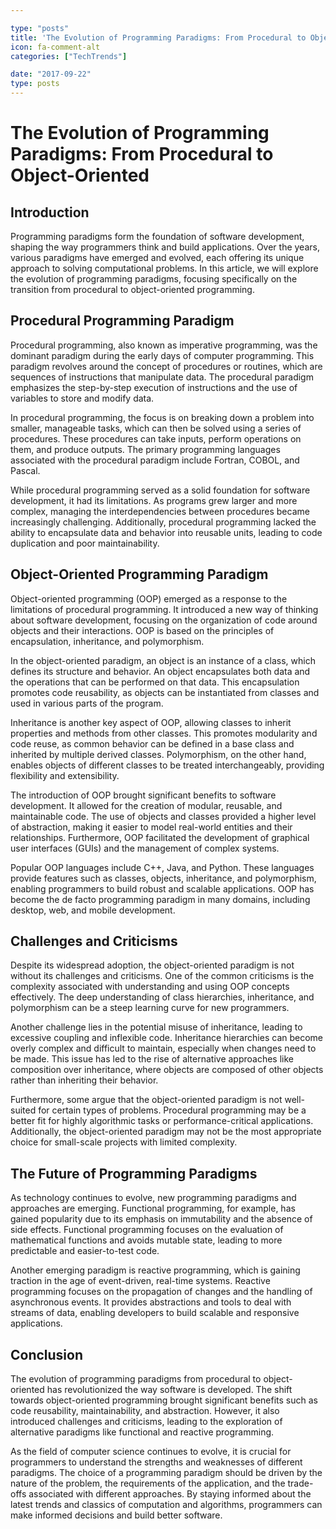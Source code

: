 ```yaml
---

type: "posts"
title: 'The Evolution of Programming Paradigms: From Procedural to ObjectOriented'
icon: fa-comment-alt
categories: ["TechTrends"]

date: "2017-09-22"
type: posts
---
```





# The Evolution of Programming Paradigms: From Procedural to Object-Oriented

## Introduction

Programming paradigms form the foundation of software development, shaping the way programmers think and build applications. Over the years, various paradigms have emerged and evolved, each offering its unique approach to solving computational problems. In this article, we will explore the evolution of programming paradigms, focusing specifically on the transition from procedural to object-oriented programming.

## Procedural Programming Paradigm

Procedural programming, also known as imperative programming, was the dominant paradigm during the early days of computer programming. This paradigm revolves around the concept of procedures or routines, which are sequences of instructions that manipulate data. The procedural paradigm emphasizes the step-by-step execution of instructions and the use of variables to store and modify data.

In procedural programming, the focus is on breaking down a problem into smaller, manageable tasks, which can then be solved using a series of procedures. These procedures can take inputs, perform operations on them, and produce outputs. The primary programming languages associated with the procedural paradigm include Fortran, COBOL, and Pascal.

While procedural programming served as a solid foundation for software development, it had its limitations. As programs grew larger and more complex, managing the interdependencies between procedures became increasingly challenging. Additionally, procedural programming lacked the ability to encapsulate data and behavior into reusable units, leading to code duplication and poor maintainability.

## Object-Oriented Programming Paradigm

Object-oriented programming (OOP) emerged as a response to the limitations of procedural programming. It introduced a new way of thinking about software development, focusing on the organization of code around objects and their interactions. OOP is based on the principles of encapsulation, inheritance, and polymorphism.

In the object-oriented paradigm, an object is an instance of a class, which defines its structure and behavior. An object encapsulates both data and the operations that can be performed on that data. This encapsulation promotes code reusability, as objects can be instantiated from classes and used in various parts of the program.

Inheritance is another key aspect of OOP, allowing classes to inherit properties and methods from other classes. This promotes modularity and code reuse, as common behavior can be defined in a base class and inherited by multiple derived classes. Polymorphism, on the other hand, enables objects of different classes to be treated interchangeably, providing flexibility and extensibility.

The introduction of OOP brought significant benefits to software development. It allowed for the creation of modular, reusable, and maintainable code. The use of objects and classes provided a higher level of abstraction, making it easier to model real-world entities and their relationships. Furthermore, OOP facilitated the development of graphical user interfaces (GUIs) and the management of complex systems.

Popular OOP languages include C++, Java, and Python. These languages provide features such as classes, objects, inheritance, and polymorphism, enabling programmers to build robust and scalable applications. OOP has become the de facto programming paradigm in many domains, including desktop, web, and mobile development.

## Challenges and Criticisms

Despite its widespread adoption, the object-oriented paradigm is not without its challenges and criticisms. One of the common criticisms is the complexity associated with understanding and using OOP concepts effectively. The deep understanding of class hierarchies, inheritance, and polymorphism can be a steep learning curve for new programmers.

Another challenge lies in the potential misuse of inheritance, leading to excessive coupling and inflexible code. Inheritance hierarchies can become overly complex and difficult to maintain, especially when changes need to be made. This issue has led to the rise of alternative approaches like composition over inheritance, where objects are composed of other objects rather than inheriting their behavior.

Furthermore, some argue that the object-oriented paradigm is not well-suited for certain types of problems. Procedural programming may be a better fit for highly algorithmic tasks or performance-critical applications. Additionally, the object-oriented paradigm may not be the most appropriate choice for small-scale projects with limited complexity.

## The Future of Programming Paradigms

As technology continues to evolve, new programming paradigms and approaches are emerging. Functional programming, for example, has gained popularity due to its emphasis on immutability and the absence of side effects. Functional programming focuses on the evaluation of mathematical functions and avoids mutable state, leading to more predictable and easier-to-test code.

Another emerging paradigm is reactive programming, which is gaining traction in the age of event-driven, real-time systems. Reactive programming focuses on the propagation of changes and the handling of asynchronous events. It provides abstractions and tools to deal with streams of data, enabling developers to build scalable and responsive applications.

## Conclusion

The evolution of programming paradigms from procedural to object-oriented has revolutionized the way software is developed. The shift towards object-oriented programming brought significant benefits such as code reusability, maintainability, and abstraction. However, it also introduced challenges and criticisms, leading to the exploration of alternative paradigms like functional and reactive programming.

As the field of computer science continues to evolve, it is crucial for programmers to understand the strengths and weaknesses of different paradigms. The choice of a programming paradigm should be driven by the nature of the problem, the requirements of the application, and the trade-offs associated with different approaches. By staying informed about the latest trends and classics of computation and algorithms, programmers can make informed decisions and build better software.